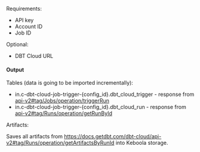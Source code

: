 Requirements:

 - API key
 - Account ID
 - Job ID

Optional:

 - DBT Cloud URL

#### Output

Tables (data is going to be imported incrementally):  
 - in.c-dbt-cloud-job-trigger-{config_id}.dbt_cloud_trigger - response from [api-v2#tag/Jobs/operation/triggerRun](https://docs.getdbt.com/dbt-cloud/api-v2#tag/Jobs/operation/triggerRun)
 - in.c-dbt-cloud-job-trigger-{config_id}.dbt_cloud_run - response from [api-v2#tag/Runs/operation/getRunById](https://docs.getdbt.com/dbt-cloud/api-v2#tag/Runs/operation/getRunById)

Artifacts:  

Saves all artifacts from https://docs.getdbt.com/dbt-cloud/api-v2#tag/Runs/operation/getArtifactsByRunId into Keboola storage.
